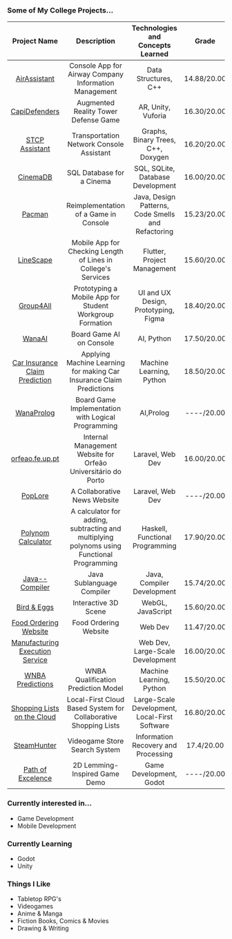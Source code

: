 ### Some of My College Projects...
|Project Name | Description|Technologies and Concepts Learned|Grade|Status|
|:----:|:--:|:--:|:--:|:--:|
|[AirAssistant](https://github.com/Pedro-CAB/aed2122_trabalho1)|Console App for Airway Company Information Management|Data Structures, C++|14.88/20.00|Public|
|[CapiDefenders](https://github.com/Pedro-PFerreira/RVA)|Augmented Reality Tower Defense Game|AR, Unity, Vuforia|16.30/20.00|Public|
|[STCP Assistant](https://github.com/Pedro-CAB/aedProject2/tree/main)|Transportation Network Console Assistant|Graphs, Binary Trees, C++, Doxygen|16.20/20.00|Public|
|[CinemaDB](https://github.com/Pedro-CAB/CinemaBD)|SQL Database for a Cinema|SQL, SQLite, Database Development|16.00/20.00|Public|
|[Pacman](https://github.com/FEUP-LDTS-2021/ldts-project-assignment-g1102)|Reimplementation of a Game in Console|Java, Design Patterns, Code Smells and Refactoring|15.23/20.00|Public|
|[LineScape](https://github.com/LEIC-ES-2021-22/3LEIC02T5)|Mobile App for Checking Length of Lines in College's Services|Flutter, Project Management|15.60/20.00|Public|
|[Group4All](https://www.figma.com/proto/BAWQdh25iAYvMlHg9xhj2T/Group4All?type=design&node-id=229-76&t=VPt2h9oMod3SIYx9-0&scaling=scale-down&page-id=0%3A1&starting-point-node-id=28%3A90&show-proto-sidebar=1)|Prototyping a Mobile App for Student Workgroup Formation|UI and UX Design, Prototyping, Figma|18.40/20.00|Public|
|[WanaAI](https://github.com/Pedro-CAB/IA-Project)|Board Game AI on Console|AI, Python|17.50/20.00|Public|
|[Car Insurance Claim Prediction](https://github.com/Pedro-CAB/IA-Project-2)|Applying Machine Learning for making Car Insurance Claim Predictions|Machine Learning, Python|18.50/20.00|Public|
|[WanaProlog](https://github.com/Pedro-CAB/PFL-Project2)|Board Game Implementation with Logical Programming|AI,Prolog|----/20.00|Public|
|[orfeao.fe.up.pt](https://github.com/Pedro-CAB/projeto-integrador)|Internal Management Website for Orfeão Universitário do Porto|Laravel, Web Dev|16.00/20.00|Private|
|[PopLore]()| A Collaborative News Website|Laravel, Web Dev|----/20.00|Private|
|[Polynom Calculator](https://github.com/Pedro-CAB/PFL-Project)| A calculator for adding, subtracting and multiplying polynoms using Functional Programming|Haskell, Functional Programming|17.90/20.00|Public|
|[Java-- Compiler]()|Java Sublanguage Compiler|Java, Compiler Development|15.74/20.00|Private|
|[Bird & Eggs]()|Interactive 3D Scene|WebGL, JavaScript|15.60/20.00|Private|
|[Food Ordering Website](https://github.com/pedronunomacedo/LTW-Project)|Food Ordering Website|Web Dev|11.47/20.00|Public|
|[Manufacturing Execution Service](https://github.com/FEUP-MEIC-DS-2023-1MEIC03/MES)||Web Dev, Large-Scale Development|16.00/20.00|Private|
|[WNBA Predictions](https://github.com/Pedro-CAB/AC-Project)|WNBA Qualification Prediction Model|Machine Learning, Python|15.50/20.00|Public|
|[Shopping Lists on the Cloud](https://github.com/Pedro-CAB/AC-Project)|Local-First Cloud Based System for Collaborative Shopping Lists|Large-Scale Development, Local-First Software|16.80/20.00|Public|
|[SteamHunter](https://github.com/Pedro-CAB/PRI-Project)|Videogame Store Search System|Information Recovery and Processing|17.4/20.00|Public|
|[Path of Excelence](https://github.com/Pedro-CAB/DDJD-Demo/tree/main)| 2D Lemming-Inspired Game Demo |Game Development, Godot|----/20.00|Private|

### Currently interested in...
- Game Development
- Mobile Development

### Currently Learning
- Godot
- Unity

### Things I Like
- Tabletop RPG's
- Videogames
- Anime & Manga
- Fiction Books, Comics & Movies
- Drawing & Writing

<!---
Pedro-CAB/Pedro-CAB is a ✨ special ✨ repository because its `README.md` (this file) appears on your GitHub profile.
You can click the Preview link to take a look at your changes.
--->
